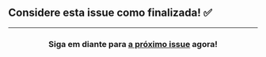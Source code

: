 ## Considere esta issue como finalizada! :white_check_mark:

<hr>
<h3 align="center">Siga em diante para <a href="{{ issueURL }}">a próximo issue</a> agora!</h3>
